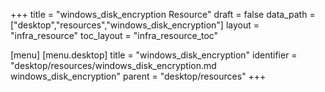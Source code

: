 +++
title = "windows_disk_encryption Resource"
draft = false
data_path = ["desktop","resources","windows_disk_encryption"]
layout = "infra_resource"
toc_layout = "infra_resource_toc"

[menu]
  [menu.desktop]
    title = "windows_disk_encryption"
    identifier = "desktop/resources/windows_disk_encryption.md windows_disk_encryption"
    parent = "desktop/resources"
+++

<!-- The contents of this page are automatically generated from the windows_disk_encryption.yaml file in the data/desktop/resources directory. -->
